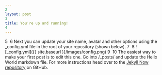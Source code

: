 ```yaml
---
2
layout: post
3
title: You're up and running!
4
---
```

5
​
6
Next you can update your site name, avatar and other options using the _config.yml file in the root of your repository (shown below).
7
​
8
![_config.yml]({{ site.baseurl }}/images/config.png)
9
​
10
The easiest way to make your first post is to edit this one. Go into /_posts/ and update the Hello World markdown file. For more instructions head over to the [Jekyll Now repository](https://github.com/barryclark/jekyll-now) on GitHub.
